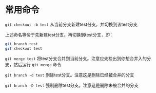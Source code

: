 # 常用命令

`git checkout -b test` 从当前分支新建test分支，并切换到该test分支

上述命名等价于先新建test分支，再切换到test分支，即：

```bash
git branch test
git checkout test
```

`git merge test` 将test分支合并到当前分支。注意应先检出到你想合并入的分支，然后运行 `git merge` 命令

`git branch -d test` 删除test分支。注意这是删除已经被合并的分支

`git branch -D test` 强制删除test分支。注意这是删除未被合并的分支
